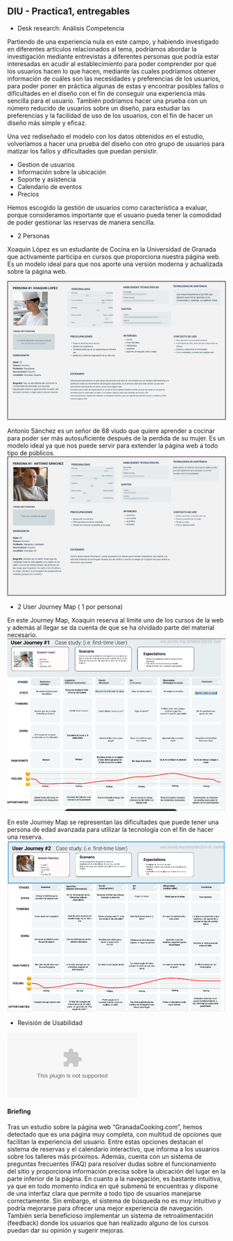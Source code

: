 ## DIU - Practica1, entregables


- Desk research: Análisis Competencia 


Partiendo de una experiencia nula en este campo, y habiendo investigado en diferentes artículos relacionados al tema, podríamos abordar la investigación mediante entrevistas a diferentes personas que podría estar interesadas en acudir al establecimiento para poder comprender por qué los usuarios hacen lo que hacen, mediante las cuales podríamos obtener información de cuáles son las necesidades y preferencias de los usuarios, para poder poner en práctica algunas de estas y encontrar posibles fallos o dificultades en el diseño con el fin de conseguir una experiencia más sencilla para el usuario. También podríamos hacer una prueba con un número reducido de usuarios sobre un diseño, para estudiar las preferencias y la facilidad de uso de los usuarios, con el fin de hacer un diseño más simple y eficaz. 

Una vez rediseñado el modelo con los datos obtenidos en el estudio, volveríamos a hacer una prueba del diseño con otro grupo de usuarios para matizar los fallos y dificultades que puedan persistir.

- Gestion de usuarios
- Información sobre la ubicación
- Soporte y asistencia
- Calendario de eventos
- Precios

Hemos escogido la gestión de usuarios como característica a evaluar, porque consideramos importante que el usuario pueda tener la comodidad de poder gestionar las reservas de manera sencilla.


- 2 Personas 


Xoaquin López es un estudiante de Cocina en la Universidad de Granada que activamente participa en cursos que proporciona nuestra página web. Es un modelo ideal para que nos aporte una versión moderna y actualizada sobre la página web.

![Xoaquin Lopez](PersonaXoaquin.png)

Antonio Sánchez es un señor de 68 viudo que quiere aprender a cocinar para poder ser más autosuficiente después de la perdida de su mujer. Es un modelo ideal ya que nos puede servir para extender la página web a todo tipo de públicos.
![Antonio Sánchez](PersonaAntonio.png)

- 2 User Journey Map  ( 1 por persona)


En este Journey Map, Xoaquin reserva al límite uno de los cursos de la web y además al llegar se da cuenta de que se ha olvidado parte del material necesario.
![Xoaquin Lopez](JourneyMapXoaquin.png)

En este Journey Map se representan las dificultades que puede tener una persona de edad avanzada para utilizar la tecnologia con el fin de hacer una reserva.
![Antonio Sánchez](JourneyMapAntonio.png)


- Revisión de Usabilidad 


![Usability Review](UsabilityReview.xls)

#### Briefing
Tras un estudio sobre la página web “GranadaCooking.com”, hemos detectado que es una página muy completa, con multitud de opciones que facilitan la experiencia del usuario. Entre estas opciones destacan el sistema de reservas y el calendario interactivo, que informa a los usuarios sobre los talleres más próximos. Además, cuenta con un sistema de preguntas frecuentes (FAQ) para resolver dudas sobre el funcionamiento del sitio y proporciona información precisa sobre la ubicación del lugar en la parte inferior de la página.
En cuanto a la navegación, es bastante intuitiva, ya que en todo momento indica en qué submenú te encuentras y dispone de una interfaz clara que permite a todo tipo de usuarios manejarse correctamente.
Sin embargo, el sistema de búsqueda no es muy intuitivo y podría mejorarse para ofrecer una mejor experiencia de navegación. También sería beneficioso implementar un sistema de retroalimentación (feedback) donde los usuarios que han realizado alguno de los cursos puedan dar su opinión y sugerir mejoras.
